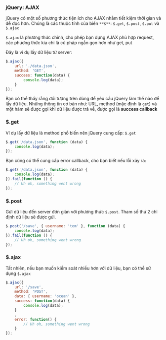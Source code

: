 ### jQuery: AJAX

jQuery có một số phương thức tiện ích cho AJAX nhằm tiết kiệm thời gian và dễ đọc hơn. Chúng là các thuộc tính của biến ```**$**```: ```$.get```, ```$.post```, ```$.put``` và ```$.ajax```

```$.ajax``` là phương thức chính, cho phép bạn dựng AJAX phù hợp request, các phương thức kia chỉ là cú pháp ngắn gọn hơn như get, put

Đây là ví dụ lấy dữ liệu từ server:

```javascript
$.ajax({
    url: './data.json',
    method: 'GET',
    success: function(data) {
        console.log(data);
    }
});
```
Bạn có thể thấy rằng đối tượng trên dùng để yêu cầu jQuery làm thế nào để lấy dữ liệu. Những thông tin cơ bản như: URL, method (mặc định là ```get```) và một hàm sẽ được gọi khi dữ liệu được trả về, được gọi là **success callback**

### $.get

Ví dụ lấy dữ liệu là method phổ biến nên jQuery cung cấp: ```$.get```
```javascript
$.get('/data.json', function (data) {
    console.log(data);
});
```
Bạn cũng có thể cung cấp error callback, cho bạn biết nếu lỗi xảy ra:
```javascript
$.get('/data.json', function (data) {
    console.log(data);
}).fail(function () {
    // Uh oh, something went wrong
});
```

### $.post

Gửi dữ liệu đến server đơn giản với phương thức ```$.post```. Tham số thứ 2 chỉ định dữ liệu sẽ được gửi.
```javascript
$.post('/save', { username: 'tom' }, function (data) {
    console.log(data);
}).fail(function () {
    // Uh oh, something went wrong
});
```

### $.ajax

Tất nhiên, nếu bạn muốn kiểm soát nhiều hơn với dữ liệu, bạn có thể sử dụng ```$.ajax```

```javascript
$.ajax({
    url: '/save',
    method: 'POST',
    data: { username: 'ocean' },
    success: function(data) {
        console.log(data);
    }
    ,
    error: function() {
        // Uh oh, something went wrong
    }
});
```
